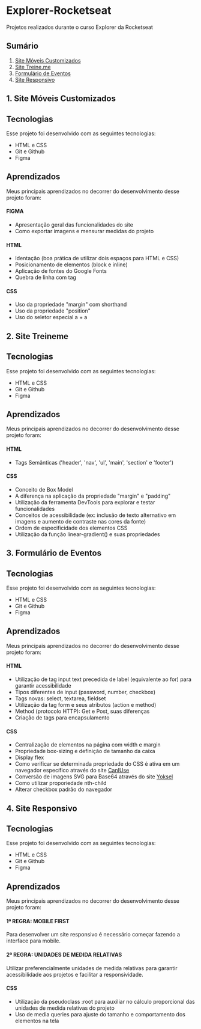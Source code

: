 # Explorer-Rocketseat
Projetos realizados durante o curso Explorer da Rocketseat 

## Sumário
1. [Site Móveis Customizados](#1-site-móveis-customizados)
2. [Site Treine.me](#2-site-treineme)
3. [Formulário de Eventos](#3-formulário-de-eventos)
4. [Site Responsivo](#4-site-responsivo)

## 1. Site Móveis Customizados
<h2> Tecnologias </h2>

Esse projeto foi desenvolvido com as seguintes tecnologias:


- HTML e CSS
- Git e Github
- Figma

<h2>Aprendizados </h2>

Meus principais aprendizados no decorrer do desenvolvimento desse projeto foram: 

<h4>FIGMA </h4>

- Apresentação geral das funcionalidades do site
- Como exportar imagens e mensurar medidas do projeto

<h4>HTML</h4>

- Identação (boa prática de utilizar dois espaços para HTML e CSS)
- Posicionamento de elementos (block e inline)
- Aplicação de fontes do Google Fonts
- Quebra de linha com tag </br>

<h4>CSS</h4>

- Uso da propriedade "margin" com shorthand
- Uso da propriedade "position"
- Uso do seletor especial a + a


## 2. Site Treineme

<h2> Tecnologias </h2>

Esse projeto foi desenvolvido com as seguintes tecnologias:

- HTML e CSS
- Git e Github
- Figma

<h2>Aprendizados </h2>

Meus principais aprendizados no decorrer do desenvolvimento desse projeto foram: 

<h4>HTML</h4>

- Tags Semânticas ('header', 'nav', 'ul', 'main', 'section' e 'footer')

<h4>CSS</h4>

- Conceito de Box Model
- A diferença na aplicação da propriedade "margin" e "padding"
- Utilização da ferramenta DevTools para explorar e testar funcionalidades
- Conceitos de acessibilidade (ex: inclusão de texto alternativo em imagens e aumento de contraste nas cores da fonte)
- Ordem de especificidade dos elementos CSS
- Utilização da função linear-gradient() e suas propriedades

## 3. Formulário de Eventos

<h2> Tecnologias </h2>

Esse projeto foi desenvolvido com as seguintes tecnologias:

- HTML e CSS
- Git e Github
- Figma

<h2>Aprendizados </h2>

Meus principais aprendizados no decorrer do desenvolvimento desse projeto foram: 

<h4>HTML</h4>

- Utilização de tag input text precedida de label (equivalente ao for) para garantir acessibilidade
- Tipos diferentes de input (password, number, checkbox)
- Tags novas: select, textarea, fieldset
- Utilização da tag form e seus atributos (action e method)
- Method (protocolo HTTP): Get e Post, suas diferenças
- Criação de tags para encapsulamento 

<h4>CSS</h4>

- Centralização de elementos na página com width e margin
- Propriedade box-sizing e definição de tamanho da caixa
- Display flex 
- Como verificar se determinada propriedade do CSS é ativa em um navegador específico através do site [CanIUse](https://caniuse.com/)
- Conversão de imagens SVG para Base64 através do site [Yoksel](https://yoksel.github.io/url-encoder/)
- Como utilizar proporiedade nth-child
- Alterar checkbox padrão do navegador

## 4. Site Responsivo

<h2> Tecnologias </h2>

Esse projeto foi desenvolvido com as seguintes tecnologias:

- HTML e CSS
- Git e Github
- Figma

<h2>Aprendizados </h2>

Meus principais aprendizados no decorrer do desenvolvimento desse projeto foram: 

<h4>1ª REGRA: MOBILE FIRST </h4>
Para desenvolver um site responsivo é necessário começar fazendo a interface para mobile.

<h4> 2ª REGRA: UNIDADES DE MEDIDA RELATIVAS </h4>
Utilizar preferencialmente unidades de medida relativas para garantir acessibilidade aos projetos e facilitar a responsividade.

<h4>CSS</h4>

- Utilização da pseudoclass :root para auxiliar no cálculo proporcional das unidades de medida relativas do projeto
- Uso de media queries para ajuste do tamanho e comportamento dos elementos na tela

